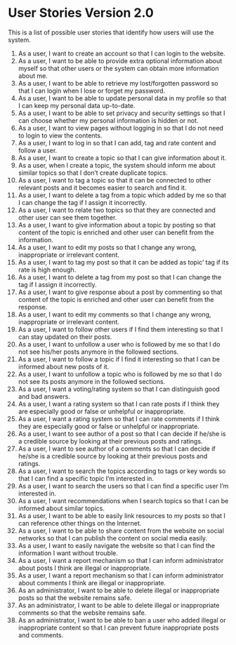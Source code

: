 # User Stories Version 2.0 #

This is a list of possible user stories that identify how users will use the system.

  1. As a user, I want to create an account so that I can login to the website.
  1. As a user, I want to be able to provide extra optional information about myself so that other users or the system can obtain more information about me.
  1. As a user, I want to be able to retrieve my lost/forgotten password so that I can login when I lose or forget my password.
  1. As a user, I want to be able to update personal data in my profile so that I can keep my personal data up-to-date.
  1. As a user, I want to be able to set privacy and security settings so that I can choose whether my personal information is hidden or not.
  1. As a user, I want to view pages without logging in so that I do not need to login to view the contents.
  1. As a user, I want to log in so that I can add, tag and rate content and follow a user.
  1. As a user, I want to create a topic so that I can give information about it.
  1. As a user, when I create a topic, the system should inform me about similar topics so that I don’t create duplicate topics.
  1. As a user, I want to tag a topic so that it can be connected to other relevant posts and it becomes easier to search and find it.
  1. As a user, I want to delete a tag from a topic which added by me so that I can change the tag if I assign it incorrectly.
  1. As a user, I want to relate two topics so that they are connected and other user can see them together.
  1. As a user, I want to give information about a topic by posting so that content of the topic is enriched and other user can benefit from the information.
  1. As a user, I want to edit my posts so that I change any wrong, inappropriate or irrelevant content.
  1. As a user, I want to tag my post so that it can be added as topic’ tag if its rate is high enough.
  1. As a user, I want to delete a tag from my post so that I can change the tag if I assign it incorrectly.
  1. As a user, I want to give response about a post by commenting so that content of the topic is enriched and other user can benefit from the response.
  1. As a user, I want to edit my comments so that I change any wrong, inappropriate or irrelevant content.
  1. As a user, I want to follow other users if I find them interesting so that I can stay updated on their posts.
  1. As a user, I want to unfollow a user who is followed by me so that I do not see his/her posts anymore in the followed sections.
  1. As a user, I want to follow a topic if I find it interesting so that I can be informed about new posts of it.
  1. As a user, I want to unfollow a topic who is followed by me so that I do not see its posts anymore in the followed sections.
  1. As a user, I want a voting/rating system so that I can distinguish good and bad answers.
  1. As a user, I want a rating system so that I can rate posts if I think they are especially good or false or unhelpful or inappropriate.
  1. As a user, I want a rating system so that I can rate comments if I think they are especially good or false or unhelpful or inappropriate.
  1. As a user, I want to see author of a post so that I can decide if he/she is a credible source by looking at their previous posts and ratings.
  1. As a user, I want to see author of a comments so that I can decide if he/she is a credible source by looking at their previous posts and ratings.
  1. As a user, I want to search the topics according to tags or key words so that I can find a specific topic I’m interested in.
  1. As a user, I want to search the users so that I can find a specific user I’m interested in.
  1. As a user, I want recommendations when I search topics so that I can be informed about similar topics.
  1. As a user, I want to be able to easily link resources to my posts so that I can reference other things on the Internet.
  1. As a user, I want to be able to share content from the website on social networks so that I can publish the content on social media easily.
  1. As a user, I want to easily navigate the website so that I can find the information I want without trouble.
  1. As a user, I want a report mechanism so that I can inform administrator about posts I think are illegal or inappropriate.
  1. As a user, I want a report mechanism so that I can inform administrator about comments I think are illegal or inappropriate.
  1. As an administrator, I want to be able to delete illegal or inappropriate posts so that the website remains safe.
  1. As an administrator, I want to be able to delete illegal or inappropriate comments so that the website remains safe.
  1. As an administrator, I want to be able to ban a user who added illegal or inappropriate content so that I can prevent future inappropriate posts and comments.